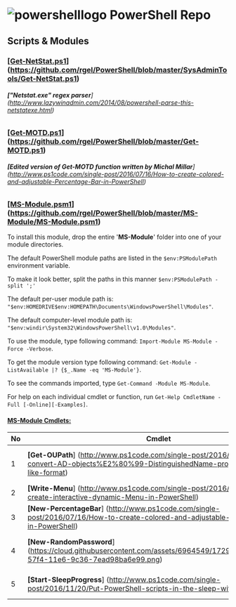 # ![powershelllogo](https://cloud.githubusercontent.com/assets/6964549/17082276/0ded5776-5180-11e6-8276-d772295362b9.png) PowerShell Repo
## Scripts & Modules

### <ins>[Get-NetStat.ps1</ins>] (https://github.com/rgel/PowerShell/blob/master/SysAdminTools/Get-NetStat.ps1)

###### <b>["Netstat.exe" regex parser</b>] (http://www.lazywinadmin.com/2014/08/powershell-parse-this-netstatexe.html)

### <ins>[Get-MOTD.ps1</ins>] (https://github.com/rgel/PowerShell/blob/master/Get-MOTD.ps1)

###### <b>[Edited version of Get-MOTD function written by Michal Millar</b>] (http://www.ps1code.com/single-post/2016/07/16/How-to-create-colored-and-adjustable-Percentage-Bar-in-PowerShell)

### <ins>[MS-Module.psm1</ins>] (https://github.com/rgel/PowerShell/blob/master/MS-Module/MS-Module.psm1)

To install this module, drop the entire '<b>MS-Module</b>' folder into one of your module directories.

The default PowerShell module paths are listed in the `$env:PSModulePath` environment variable.

To make it look better, split the paths in this manner `$env:PSModulePath -split ';'`

The default per-user module path is: `"$env:HOMEDRIVE$env:HOMEPATH\Documents\WindowsPowerShell\Modules"`.

The default computer-level module path is: `"$env:windir\System32\WindowsPowerShell\v1.0\Modules"`.

To use the module, type following command: `Import-Module MS-Module -Force -Verbose`.

To get the module version type following command: `Get-Module -ListAvailable |? {$_.Name -eq 'MS-Module'}`.

To see the commands imported, type `Get-Command -Module MS-Module`.

For help on each individual cmdlet or function, run `Get-Help CmdletName -Full [-Online][-Examples]`.

#### <b><ins>MS-Module Cmdlets:</ins></b>

|No|Cmdlet|Description|
|----|----|----|
|1|<b>[Get-OUPath</b>] (http://www.ps1code.com/single-post/2016/05/20/How-to-convert-AD-objects%E2%80%99-DistinguishedName-property-to-path-like-format)|This filter converts AD object's <i>DistinguishedName</i> property to a path like format. Distinguished name `CN=User1,OU=Sales,OU=North,DC=contoso,DC=com` = `Contoso\North\Sales\User1` in the path format|
|2|<b>[Write-Menu</b>] (http://www.ps1code.com/single-post/2016/04/21/How-to-create-interactive-dynamic-Menu-in-PowerShell)|This function creates colored, interactive and dynamic Menu in the PowerShell console|
|3|<b>[New-PercentageBar</b>] (http://www.ps1code.com/single-post/2016/07/16/How-to-create-colored-and-adjustable-Percentage-Bar-in-PowerShell)|This function creates colored and adjustable Percentage Bar in the PowerShell|
|4|<b>[New-RandomPassword</b>] (https://cloud.githubusercontent.com/assets/6964549/17292816/ec6ad06c-57f4-11e6-9c36-7ead98ba6e99.png)|This function generates a random password with custom length and complexity. Thanks to the <i>Powershell.com</i> for the [idea] (http://powershell.com/cs/blogs/tips/archive/2016/05/23/one-liner-random-password-generator.aspx)|
|5|<b>[Start-SleepProgress</b>] (http://www.ps1code.com/single-post/2016/11/20/Put-PowerShell-scripts-in-the-sleep-with-progress-bar)|This function puts a script or cmdlet in the sleep for specified interval of either seconds/minutes/hours or until specified timestamp|
